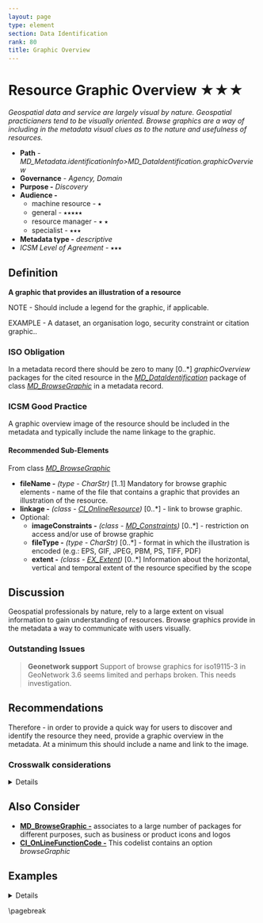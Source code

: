 ```yaml
---
layout: page
type: element
section: Data Identification
rank: 80
title: Graphic Overview
---
```

# Resource Graphic Overview ★★★
*Geospatial data and service are largely visual by nature.  Geospatial practicianers tend to be visually oriented. Browse graphics are a way of including in the metadata visual clues as to the nature and usefulness of resources.*

- **Path** -  *MD_Metadata.identificationInfo>MD_DataIdentification.graphicOverview*
- **Governance** -  *Agency, Domain*
- **Purpose -** *Discovery*
- **Audience -** 
  - machine resource - ⭑ 
  - general - ⭑⭑⭑⭑⭑
  - resource manager - ⭑ ⭑ 
  - specialist - ⭑⭑⭑
- **Metadata type -** *descriptive*
- *ICSM Level of Agreement* - ⭑⭑⭑

## Definition 

**A graphic that provides an illustration of a resource**

NOTE - Should include a legend for the graphic, if applicable.

EXAMPLE - A dataset, an organisation logo, security constraint or citation graphic..

### ISO Obligation

In a metadata record there should be zero to many [0..\*] *graphicOverview* packages for the cited resource in the  *[MD_DataIdentification](./class-MD_DataIdentification)* package of class *[MD_BrowseGraphic](http://wiki.esipfed.org/index.php/MD_BrowseGraphic)* in a metadata record.

### ICSM Good Practice 

A graphic overview image of the resource should be included in the metadata and typically include the name linkage to the graphic.

#### Recommended Sub-Elements 

From class *[MD_BrowseGraphic](http://wiki.esipfed.org/index.php/MD_BrowseGraphic)*

- **fileName -** *(type - CharStr)* [1..1] Mandatory for browse graphic elements - name of the file that contains a graphic that provides an illustration of the resource. 
- **linkage -** *(class - [CI_OnlineResource](./class-CI_OnlineResource))*  [0..\*] - link to browse graphic.
- Optional:
  - **imageConstraints -** *(class - [MD_Constraints](./class-MD_Constraints))*  [0..\*]  - restriction on access and/or use of browse graphic
  - **fileType -** *(type - CharStr)* [0..\*]  - format in which the illustration is encoded (e.g.: EPS, GIF, JPEG, PBM, PS, TIFF, PDF)
  - **extent -** *(class -  [EX_Extent](./ResourceExtent))* [0..\*] Information about the horizontal, vertical and temporal extent of the resource specified by the scope

## Discussion  

Geospatial professionals by nature, rely to a large extent on visual information to gain understanding of resources. Browse graphics provide in the metadata a way to communicate with users visually. 

### Outstanding Issues

> **Geonetwork support**
Support of browse graphics for iso19115-3 in GeoNetwork 3.6 seems limited and perhaps broken. This needs investigation.


## Recommendations 

Therefore - in order to provide a quick way for users to discover and identify the resource they need, provide a graphic overview in the metadata.  At a minimum this should include a name and link to the image.

### Crosswalk considerations 

<details>

#### ISO19139 

**browseGraphic** is a new package in iso19115-1. New elements include:
- **MD_BrowseGraphic.imageConstraint** *(class - [MD_Constraints](./class-MD_Constraints))
  - This new element was added in order to allow the specification of constraints on a browse graphic associated with a resource.
- **MD_BrowseGraphic.linkage** *(class - [CI_OnlineResource](./class-CI_OnlineResource))
  - This new element was added in order to allow a straightforward specification of the link to the browse graphic and the capability to add additionalinformation (name, description, …) about that graphic.

</details>

## Also Consider

- **[MD_BrowseGraphic -](http://wiki.esipfed.org/index.php/MD_BrowseGraphic)**  associates to a large number of packages for different purposes, such as business or product icons and logos
- **[CI_OnLineFunctionCode -](http://wiki.esipfed.org/index.php/ISO_19115-3_Codelists#CI_OnLineFunctionCode)** This codelist contains an option *browseGraphic*

## Examples

<details>

### XML -

```
<mdb:MD_Metadata>
....
    <mdb:identificationInfo>
      <mri:MD_DataIdentification>
         <mri:citation>
            <cit:CI_Citation>
               ....
               <cit:graphic>
                  <mcc:MD_BrowseGraphic>
                     <mcc:fileName>
                        <gco:CharacterString>
                        https://static.wixstatic.com/media
                        /414fd2_2f712656fb5547f39a08a53aab98cc29~mv2.png/v1
                        /fill/w_92,h_146,al_c,q_80,usm_0.66_1.00_0.01
                        /IFaGR9yg.webp</gco:CharacterString>
                     </mcc:fileName>
                     <mcc:linkage>
                        <cit:CI_OnlineResource>
                           <cit:linkage>
                              <gco:CharacterString>
                              https://static.wixstatic.com/media
                              /414fd2_2f712656fb5547f39a08a53aab98cc29~mv2.png
                              /v1/fill/w_92,h_146,al_c,q_80,usm_0.66_1.00_0.01
                              /IFaGR9yg.webp
                              </gco:CharacterString>
                           </cit:linkage>
                           <cit:protocol>
                              <gco:CharacterString>
                                WWW:LINK-1.0-http--link
                              </gco:CharacterString>
                           </cit:protocol>
                           <cit:name gco:nilReason="missing">
                              <gco:CharacterString/>
                           </cit:name>
                           <cit:description gco:nilReason="missing">
                              <gco:CharacterString/>
                           </cit:description>
                           <cit:function>
                              <cit:CI_OnLineFunctionCode codeList=
                              "https://schemas.isotc211.org/19115/resources
                              /Codelist/cat/codelists.xml#CI_OnLineFunctionCode"
                              codeListValue="browseGraphic"/>
                           </cit:function>
                        </cit:CI_OnlineResource>
                     </mcc:linkage>
                  </mcc:MD_BrowseGraphic>
                  ....
            </cit:CI_Citation>
         </mri:citation>
      </mri:MD_DataIdentification>
   </mdb:identificationInfo>
....
</mdb:MD_Metadata>
```

### UML diagrams

Recommended elements highlighted in Yellow

![browseGraphic](../images/BrowseGraphicUML.png)

</details>

\pagebreak
